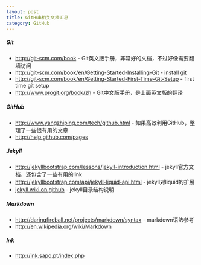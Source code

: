 ```yaml
---
layout: post
title: GitHub相关文档汇总
category: GitHub
---
```


##### Git
    
* <http://git-scm.com/book> - Git英文版手册，非常好的文档，不过好像需要翻墙访问
* <http://git-scm.com/book/en/Getting-Started-Installing-Git> - install git
* <http://git-scm.com/book/en/Getting-Started-First-Time-Git-Setup> - first time git setup 
* <http://www.progit.org/book/zh> - Git中文版手册，是上面英文版的翻译

##### GitHub

* <http://www.yangzhiping.com/tech/github.html> - 如果高效利用GitHub，整理了一些很有用的文章
* <http://help.github.com/pages>

##### Jekyll

* <http://jekyllbootstrap.com/lessons/jekyll-introduction.html> - jekyll官方文档，还包含了一些有用的link
* <http://jekyllbootstrap.com/api/jekyll-liquid-api.html> - jekyll对liquid的扩展
* [jekyll wiki on github](https://github.com/mojombo/jekyll/wiki/Usage) - jekyll目录结构说明

##### Markdown

* <http://daringfireball.net/projects/markdown/syntax> - markdown语法参考
* <http://en.wikipedia.org/wiki/Markdown>

##### Ink

* <http://ink.sapo.pt/index.php>